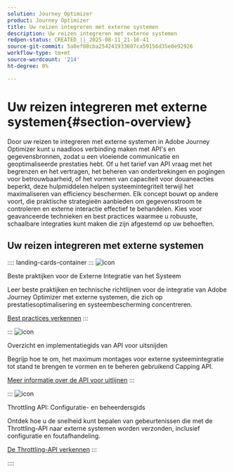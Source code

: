 ```yaml
---
solution: Journey Optimizer
product: Journey Optimizer
title: Uw reizen integreren met externe systemen
description: Uw reizen integreren met externe systemen
redpen-status: CREATED_||_2025-08-11_21-16-41
source-git-commit: 5a8ef88cba254241933607ca59156d35e0e92926
workflow-type: tm+mt
source-wordcount: '214'
ht-degree: 0%

---
```



# Uw reizen integreren met externe systemen{#section-overview}

Door uw reizen te integreren met externe systemen in Adobe Journey Optimizer kunt u naadloos verbinding maken met API&#39;s en gegevensbronnen, zodat u een vloeiende communicatie en geoptimaliseerde prestaties hebt. Of u het tarief van API vraag met het begrenzen en het vertragen, het beheren van onderbrekingen en pogingen voor betrouwbaarheid, of het vormen van capaciteit voor douaneacties beperkt, deze hulpmiddelen helpen systeemintegriteit terwijl het maximaliseren van efficiency beschermen. Elk concept bouwt op andere voort, die praktische strategieën aanbieden om gegevensstroom te controleren en externe interactie effectief te behandelen. Kies voor geavanceerde technieken en best practices waarmee u robuuste, schaalbare integraties kunt maken die zijn afgestemd op uw behoeften.

## Uw reizen integreren met externe systemen

:::: landing-cards-container
:::
![icon]( https://cdn.experienceleague.adobe.com/icons/gear.svg)

Beste praktijken voor de Externe Integratie van het Systeem

Leer beste praktijken en technische richtlijnen voor de integratie van Adobe Journey Optimizer met externe systemen, die zich op prestatiesoptimalisering en systeembescherming concentreren.

[Best practices verkennen](../using/configuration/external-systems.md)
:::

:::
![icon]( https://cdn.experienceleague.adobe.com/icons/code-branch.svg)

Overzicht en implementatiegids van API voor uitsnijden

Begrijp hoe te om, het maximum montages voor externe systeemintegratie tot stand te brengen te vormen en te beheren gebruikend Capping API.

[Meer informatie over de API voor uitlijnen](../using/configuration/capping.md)
:::

:::
![icon]( https://cdn.experienceleague.adobe.com/icons/code-branch.svg)

Throttling API: Configuratie- en beheerdersgids

Ontdek hoe u de snelheid kunt bepalen van gebeurtenissen die met de Throttling-API naar externe systemen worden verzonden, inclusief configuratie en foutafhandeling.

[De Throttling-API verkennen](../using/configuration/throttling.md)
:::

::::
